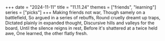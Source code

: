 +++
date = "2024-11-11"
title = "11.11.24"
themes = ["friends", "learning"]
series = ["picks"]
+++
Making friends not war,
Though samely on a battlefield,
So argued in a series of rebuffs,
Round cruelly dreamt up traps,
Dictated plainly in expanded thought,
Discursive hills and valleys for the board,
Until the silence reigns in rest,
Before it's shattered at a twice held awe,
One learned, the other flatly fresh.
